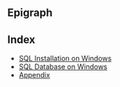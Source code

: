## Epigraph


## Index
- [SQL Installation on Windows](handbook/sql_installation.md)
- [SQL Database on Windows](handbook/database_handbook.md)
- [Appendix](Appendix.md)
